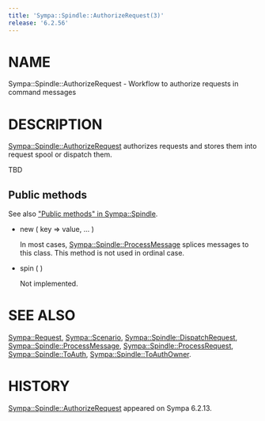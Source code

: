 ```yaml
---
title: 'Sympa::Spindle::AuthorizeRequest(3)'
release: '6.2.56'
---
```


# NAME

Sympa::Spindle::AuthorizeRequest -
Workflow to authorize requests in command messages

# DESCRIPTION

[Sympa::Spindle::AuthorizeRequest](./Sympa-Spindle-AuthorizeRequest.3.md) authorizes requests and stores them
into request spool or dispatch them.

TBD

## Public methods

See also ["Public methods" in Sympa::Spindle](./Sympa-Spindle.3.md#public-methods).

- new ( key => value, ... )

    In most cases, [Sympa::Spindle::ProcessMessage](./Sympa-Spindle-ProcessMessage.3.md)
    splices messages to this class.  This method is not used in ordinal case.

- spin ( )

    Not implemented.

# SEE ALSO

[Sympa::Request](./Sympa-Request.3.md), [Sympa::Scenario](./Sympa-Scenario.3.md), [Sympa::Spindle::DispatchRequest](./Sympa-Spindle-DispatchRequest.3.md),
[Sympa::Spindle::ProcessMessage](./Sympa-Spindle-ProcessMessage.3.md), [Sympa::Spindle::ProcessRequest](./Sympa-Spindle-ProcessRequest.3.md),
[Sympa::Spindle::ToAuth](./Sympa-Spindle-ToAuth.3.md), [Sympa::Spindle::ToAuthOwner](./Sympa-Spindle-ToAuthOwner.3.md).

# HISTORY

[Sympa::Spindle::AuthorizeRequest](./Sympa-Spindle-AuthorizeRequest.3.md) appeared on Sympa 6.2.13.
